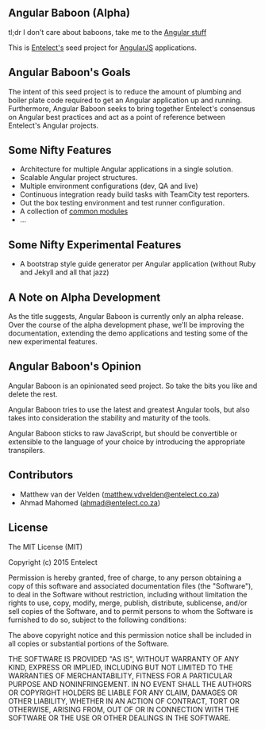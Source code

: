 ## Angular Baboon (Alpha)
tl;dr I don't care about baboons, take me to the [Angular stuff](Baboon.Angular.App/README.md)

This is [Entelect's](http://www.entelect.co.za/) seed project for [AngularJS](https://angularjs.org/) applications.

## Angular Baboon's Goals
The intent of this seed project is to reduce the amount of plumbing and boiler plate code required to get an Angular application up and running.
Furthermore, Angular Baboon seeks to bring together Entelect's consensus on Angular best practices and act as a point of reference between Entelect's Angular projects.

## Some Nifty Features

* Architecture for multiple Angular applications in a single solution.
* Scalable Angular project structures.
* Multiple environment configurations (dev, QA and live)
* Continuous integration ready build tasks with TeamCity test reporters.
* Out the box testing environment and test runner configuration.
* A collection of [common modules](Baboon.Angular.Common/README.md)
* ...

## Some Nifty Experimental Features

* A bootstrap style guide generator per Angular application (without Ruby and Jekyll and all that jazz)

## A Note on Alpha Development

As the title suggests, Angular Baboon is currently only an alpha release. 
Over the course of the alpha development phase, we'll be improving the documentation, extending the demo applications and testing some of the new experimental features.

## Angular Baboon's Opinion
Angular Baboon is an opinionated seed project. So take the bits you like and delete the rest.

Angular Baboon tries to use the latest and greatest Angular tools, but also takes into consideration the stability and maturity of the tools.

Angular Baboon sticks to raw JavaScript, but should be convertible or extensible to the language of your choice by introducing the appropriate transpilers.

## Contributors

* Matthew van der Velden (matthew.vdvelden@entelect.co.za)
* Ahmad Mahomed (ahmad@entelect.co.za)

## License

The MIT License (MIT)

Copyright (c) 2015 Entelect

Permission is hereby granted, free of charge, to any person obtaining a copy
of this software and associated documentation files (the "Software"), to deal
in the Software without restriction, including without limitation the rights
to use, copy, modify, merge, publish, distribute, sublicense, and/or sell
copies of the Software, and to permit persons to whom the Software is
furnished to do so, subject to the following conditions:

The above copyright notice and this permission notice shall be included in all
copies or substantial portions of the Software.

THE SOFTWARE IS PROVIDED "AS IS", WITHOUT WARRANTY OF ANY KIND, EXPRESS OR
IMPLIED, INCLUDING BUT NOT LIMITED TO THE WARRANTIES OF MERCHANTABILITY,
FITNESS FOR A PARTICULAR PURPOSE AND NONINFRINGEMENT. IN NO EVENT SHALL THE
AUTHORS OR COPYRIGHT HOLDERS BE LIABLE FOR ANY CLAIM, DAMAGES OR OTHER
LIABILITY, WHETHER IN AN ACTION OF CONTRACT, TORT OR OTHERWISE, ARISING FROM,
OUT OF OR IN CONNECTION WITH THE SOFTWARE OR THE USE OR OTHER DEALINGS IN THE
SOFTWARE.


